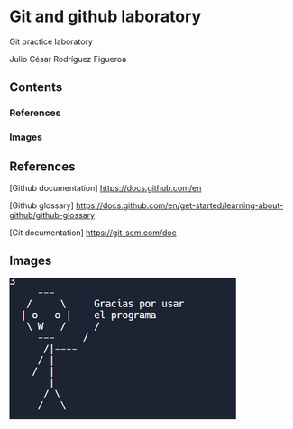# Git and github laboratory 

Git practice laboratory

Julio César Rodríguez Figueroa

## Contents
### References
### Images

## References 

[Github documentation] https://docs.github.com/en

[Github glossary] https://docs.github.com/en/get-started/learning-about-github/github-glossary

[Git documentation] https://git-scm.com/doc

## Images

![Moneque](/Moneque.png)
